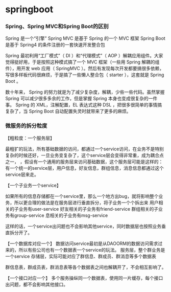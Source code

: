 # springboot

### Spring、Spring MVC和Spring Boot的区别

Spring 是一个“引擎” 
Spring MVC 是基于 Spring 的一个 MVC 框架 
Spring Boot 是基于 Spring4 的条件注册的一套快速开发整合包 

Spring 最初利用“工厂模式”（ DI ）和“代理模式”（ AOP ）解耦应用组件。大家觉得挺好用，于是按照这种模式搞了一个 MVC 框架（一些用 Spring 解耦的组件），用开发 web 应用（ SpringMVC ）。然后有发现每次开发都要搞很多依赖，写很多样板代码很麻烦，于是搞了一些懒人整合包（ starter ），这套就是 Spring Boot 。 

数十年来， Spring 的努力就是为了减少复杂度，解耦，少些一些代码。虽然掌握 Spring 可以减少很多多余的工作，但是掌握 Spring 本身也变成很复杂的一件事。 Spring 的 XML，注解配置，EL 表达式这种 DSL ，把很多很简单的事情搞复杂了，当 Spring Boot 自动配置失灵时就带来了更多的麻烦。

### 微服务的拆分粒度

【粗粒度：一个服务层】

最粗犷的玩法，所有基础数据的访问，都通过一个service访问，在业务不是特别复杂的时候还好，一旦业务变复杂了，这个service层会变得非常重，成为耦合点之一，
，假设有一个通用的服务层来访问基础数据，这个服务层可能是这样的：有一个统一的service层，用户信息，好友信息，群组信息，消息信息都通过这个service层来走。


【一个子业务一个service】

如果所有的信息存储都在一个service里，那么一个地方出bug，就将影响整个业务，所以更合理的做法是在服务层进行垂直拆分，将子业务一个个拆出来
用户相关的子业务有user-service
好友相关的子业务有friend-service
群组相关的子业务有group-service
息相关的子业务有msg-service

这样的话，一个service出问题也不会影响其他service，同时数据层也按照业务垂直拆分开了。


【一个数据库对应一个】
数据访问service最初是从DAOORM的数据访问需求过来的，所以有些公司也有一个数据表一个service的玩法。
服务层，整个群业务是一个service
存储层，实际可能对应了群信息、群成员、群消息等多个数据表

群信息表，群成员表，群消息表等各个数据表之间也解耦开了，不会相互影响了。

【一个接口对应一个】
多个服务操纵同一个数据表，使用同一片缓存，每个接口出问题，都不会影响其他接口。
